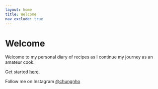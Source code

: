 ```yaml
---
layout: home
title: Welcome
nav_exclude: true
---
```


# Welcome

Welcome to my personal diary of recipes as I continue my journey as an amateur cook.

Get started [here](./recipes/).

Follow me on Instagram [@chungnho](https://www.instagram.com/chungnho)
